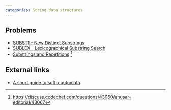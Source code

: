 ```yaml
---
categories: String data structures
...
```


## Problems
- [SUBST1 - New Distinct Substrings](http://www.spoj.com/problems/SUBST1/)
- [SUBLEX - Lexicographical Substring Search](http://www.spoj.com/problems/SUBLEX/)
- [Substrings and Repetitions](https://www.codechef.com/problems/ANUSAR) [^1]

## External links
- [A short guide to suffix automata](http://codeforces.com/blog/entry/20861)

[^1]: <https://discuss.codechef.com/questions/43060/anusar-editorial/43067>